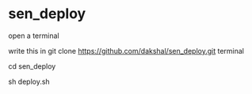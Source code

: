 # sen_deploy

open a terminal 

write this in
      git clone https://github.com/dakshal/sen_deploy.git 
terminal

cd sen_deploy

sh deploy.sh

